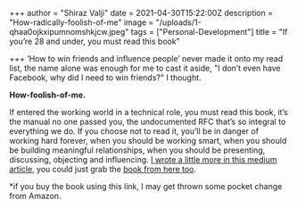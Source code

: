 +++
author = "Shiraz Valji"
date = 2021-04-30T15:22:00Z
description = "How-radically-foolish-of-me"
image = "/uploads/1-qhaa0ojkxipumnomshkjcw.jpeg"
tags = ["Personal-Development"]
title = "If you’re 28 and under, you must read this book"

+++
‘How to win friends and influence people’ never made it onto my read list, the name alone was enough for me to cast it aside, "I don’t even have Facebook, why did I need to win friends?" I thought. 

**How-foolish-of-me.**

If entered the working world in a technical role, you must read this book, it’s the manual no one passed you, the undocumented RFC that’s so integral to everything we do. If you choose not to read it, you’ll be in danger of working hard forever, when you should be working smart, when you should be building meaningful relationships, when you should be presenting, discussing, objecting and influencing. [I wrote a little more in this medium article](https://shirazvalji.medium.com/an-85-year-old-book-doubled-my-salary-e3fad1da8182), you could just grab the [book from here too](https://geni.us/eaKZepE).

\*if you buy the book using this link, I may get thrown some pocket change from Amazon.